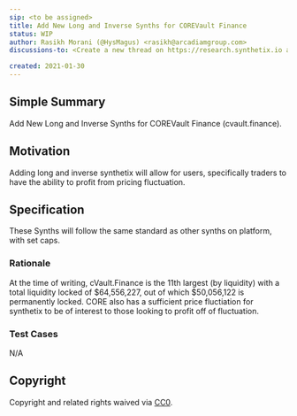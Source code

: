 ```yaml
---
sip: <to be assigned>
title: Add New Long and Inverse Synths for COREVault Finance
status: WIP
author: Rasikh Morani (@HysMagus) <rasikh@arcadiamgroup.com>
discussions-to: <Create a new thread on https://research.synthetix.io and drop the link here> 

created: 2021-01-30
---
```



## Simple Summary
Add New Long and Inverse Synths for COREVault Finance (cvault.finance). 

## Motivation
Adding long and inverse synthetix will allow for users, specifically traders to have the ability to profit from pricing fluctuation.
## Specification
These Synths will follow the same standard as other synths on platform, with set caps.

### Rationale
At the time of writing, cVault.Finance is the 11th largest (by liquidity) with a total liquidity locked of $64,556,227, out of which $50,056,122 is permanently locked. CORE also has a sufficient price fluctiation for synthetix to be of interest to those looking to profit off of fluctuation. 
### Test Cases
N/A
## Copyright
Copyright and related rights waived via [CC0](https://creativecommons.org/publicdomain/zero/1.0/).
